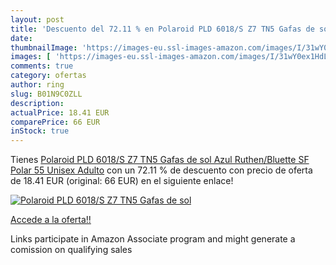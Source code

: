 ```yaml
---
layout: post
title: 'Descuento del 72.11 % en Polaroid PLD 6018/S Z7 TN5 Gafas de sol '
date: 
thumbnailImage: 'https://images-eu.ssl-images-amazon.com/images/I/31wY0ex1HdL._SL200_.jpg'
images: [ 'https://images-eu.ssl-images-amazon.com/images/I/31wY0ex1HdL._SL200_.jpg' ]
comments: true
category: ofertas
author: ring
slug: B01N9C0ZLL
description:
actualPrice: 18.41 EUR
comparePrice: 66 EUR
inStock: true
---
```


Tienes [Polaroid PLD 6018/S Z7 TN5 Gafas de sol  Azul Ruthen/Bluette SF Polar  55 Unisex Adulto](https://www.amazon.es/dp/B01N9C0ZLL/?tag=tolees-21) con un 72.11 % de descuento con precio de oferta de 18.41 EUR (original: 66 EUR) en el siguiente enlace!

[![Polaroid PLD 6018/S Z7 TN5 Gafas de sol ](https://images-eu.ssl-images-amazon.com/images/I/31wY0ex1HdL._SL200_.jpg)](https://www.amazon.es/dp/B01N9C0ZLL/?tag=tolees-21)

[Accede a la oferta!!](https://www.amazon.es/dp/B01N9C0ZLL/?tag=tolees-21)

Links participate in Amazon Associate program and might generate a comission on qualifying sales


